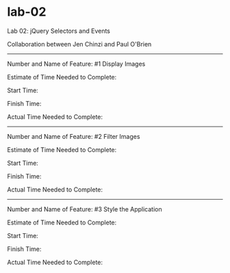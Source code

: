 # lab-02

Lab 02: jQuery Selectors and Events

Collaboration between Jen Chinzi and Paul O'Brien

-----

Number and Name of Feature: #1 Display Images

Estimate of Time Needed to Complete: 

Start Time: 

Finish Time: 

Actual Time Needed to Complete:

-----

Number and Name of Feature: #2 Filter Images

Estimate of Time Needed to Complete: 

Start Time: 

Finish Time: 

Actual Time Needed to Complete:

-----

Number and Name of Feature: #3 Style the Application

Estimate of Time Needed to Complete: 

Start Time: 

Finish Time: 

Actual Time Needed to Complete: